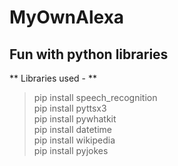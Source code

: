# MyOwnAlexa
## Fun with python libraries <br />
** Libraries used - ** <br />
>pip install speech_recognition<br />
>pip install pyttsx3<br />
>pip install pywhatkit<br />
>pip install datetime<br />
>pip install wikipedia<br />
>pip install pyjokes<br />
